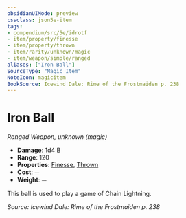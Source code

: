 ```yaml
---
obsidianUIMode: preview
cssclass: json5e-item
tags:
- compendium/src/5e/idrotf
- item/property/finesse
- item/property/thrown
- item/rarity/unknown/magic
- item/weapon/simple/ranged
aliases: ["Iron Ball"]
SourceType: "Magic Item"
NoteIcon: magicitem
BookSource: Icewind Dale: Rime of the Frostmaiden p. 238
---
```

# Iron Ball
*Ranged Weapon, unknown (magic)*  

- **Damage**: 1d4 B
- **Range**: 120
- **Properties**: [Finesse](/2-Mechanics/CLI/rules/item-properties.md#Finesse), [Thrown](/2-Mechanics/CLI/rules/item-properties.md#Thrown)
- **Cost**: ⏤
- **Weight**: ⏤

This ball is used to play a game of Chain Lightning.

*Source: Icewind Dale: Rime of the Frostmaiden p. 238*
